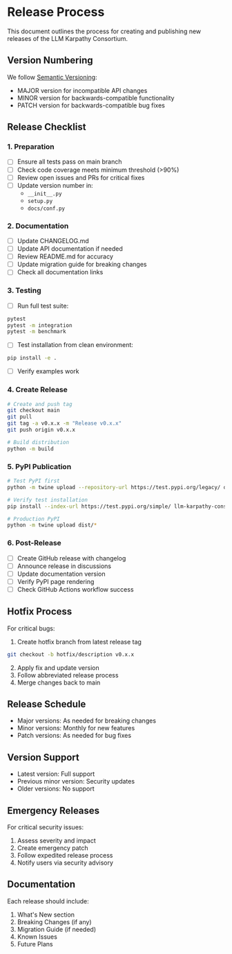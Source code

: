 # Release Process

This document outlines the process for creating and publishing new releases of the LLM Karpathy Consortium.

## Version Numbering

We follow [Semantic Versioning](https://semver.org/):
- MAJOR version for incompatible API changes
- MINOR version for backwards-compatible functionality
- PATCH version for backwards-compatible bug fixes

## Release Checklist

### 1. Preparation
- [ ] Ensure all tests pass on main branch
- [ ] Check code coverage meets minimum threshold (>90%)
- [ ] Review open issues and PRs for critical fixes
- [ ] Update version number in:
  - `__init__.py`
  - `setup.py`
  - `docs/conf.py`

### 2. Documentation
- [ ] Update CHANGELOG.md
- [ ] Update API documentation if needed
- [ ] Review README.md for accuracy
- [ ] Update migration guide for breaking changes
- [ ] Check all documentation links

### 3. Testing
- [ ] Run full test suite:
```bash
pytest
pytest -m integration
pytest -m benchmark
```
- [ ] Test installation from clean environment:
```bash
pip install -e .
```
- [ ] Verify examples work

### 4. Create Release
```bash
# Create and push tag
git checkout main
git pull
git tag -a v0.x.x -m "Release v0.x.x"
git push origin v0.x.x

# Build distribution
python -m build
```

### 5. PyPI Publication
```bash
# Test PyPI first
python -m twine upload --repository-url https://test.pypi.org/legacy/ dist/*

# Verify test installation
pip install --index-url https://test.pypi.org/simple/ llm-karpathy-consortium

# Production PyPI
python -m twine upload dist/*
```

### 6. Post-Release
- [ ] Create GitHub release with changelog
- [ ] Announce release in discussions
- [ ] Update documentation version
- [ ] Verify PyPI page rendering
- [ ] Check GitHub Actions workflow success

## Hotfix Process

For critical bugs:

1. Create hotfix branch from latest release tag
```bash
git checkout -b hotfix/description v0.x.x
```

2. Apply fix and update version
3. Follow abbreviated release process
4. Merge changes back to main

## Release Schedule

- Major versions: As needed for breaking changes
- Minor versions: Monthly for new features
- Patch versions: As needed for bug fixes

## Version Support

- Latest version: Full support
- Previous minor version: Security updates
- Older versions: No support

## Emergency Releases

For critical security issues:

1. Assess severity and impact
2. Create emergency patch
3. Follow expedited release process
4. Notify users via security advisory

## Documentation

Each release should include:

1. What's New section
2. Breaking Changes (if any)
3. Migration Guide (if needed)
4. Known Issues
5. Future Plans
